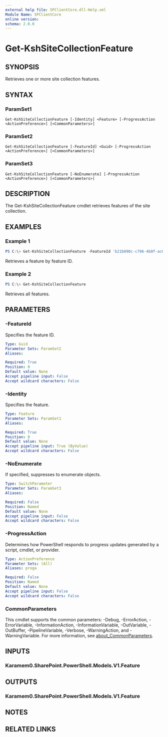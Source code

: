 ```yaml
---
external help file: SPClientCore.dll-Help.xml
Module Name: SPClientCore
online version:
schema: 2.0.0
---
```


# Get-KshSiteCollectionFeature

## SYNOPSIS
Retrieves one or more site collection features.

## SYNTAX

### ParamSet1
```
Get-KshSiteCollectionFeature [-Identity] <Feature> [-ProgressAction <ActionPreference>] [<CommonParameters>]
```

### ParamSet2
```
Get-KshSiteCollectionFeature [-FeatureId] <Guid> [-ProgressAction <ActionPreference>] [<CommonParameters>]
```

### ParamSet3
```
Get-KshSiteCollectionFeature [-NoEnumerate] [-ProgressAction <ActionPreference>] [<CommonParameters>]
```

## DESCRIPTION
The Get-KshSiteCollectionFeature cmdlet retrieves features of the site collection.

## EXAMPLES

### Example 1
```powershell
PS C:\> Get-KshSiteCollectionFeature -FeatureId 'b21b090c-c796-4b0f-ac0f-7ef1659c20ae'
```

Retrieves a feature by feature ID.

### Example 2
```powershell
PS C:\> Get-KshSiteCollectionFeature
```

Retrieves all features.

## PARAMETERS

### -FeatureId
Specifies the feature ID.

```yaml
Type: Guid
Parameter Sets: ParamSet2
Aliases:

Required: True
Position: 0
Default value: None
Accept pipeline input: False
Accept wildcard characters: False
```

### -Identity
Specifies the feature.

```yaml
Type: Feature
Parameter Sets: ParamSet1
Aliases:

Required: True
Position: 0
Default value: None
Accept pipeline input: True (ByValue)
Accept wildcard characters: False
```

### -NoEnumerate
If specified, suppresses to enumerate objects.

```yaml
Type: SwitchParameter
Parameter Sets: ParamSet3
Aliases:

Required: False
Position: Named
Default value: None
Accept pipeline input: False
Accept wildcard characters: False
```

### -ProgressAction
Determines how PowerShell responds to progress updates generated by a script, cmdlet, or provider.

```yaml
Type: ActionPreference
Parameter Sets: (All)
Aliases: proga

Required: False
Position: Named
Default value: None
Accept pipeline input: False
Accept wildcard characters: False
```

### CommonParameters
This cmdlet supports the common parameters: -Debug, -ErrorAction, -ErrorVariable, -InformationAction, -InformationVariable, -OutVariable, -OutBuffer, -PipelineVariable, -Verbose, -WarningAction, and -WarningVariable. For more information, see [about_CommonParameters](http://go.microsoft.com/fwlink/?LinkID=113216).

## INPUTS

### Karamem0.SharePoint.PowerShell.Models.V1.Feature

## OUTPUTS

### Karamem0.SharePoint.PowerShell.Models.V1.Feature

## NOTES

## RELATED LINKS
